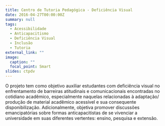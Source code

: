 ```yaml
---
title: Centro de Tutoria Pedagógica - Deficiência Visual
date: 2016-04-27T00:00:00Z
summary: null
tags:
  - Acessibilidade
  - Anticapacitismo
  - Deficiência Visual
  - Inclusão
  - Tutoria 
external_link: ""
image:
  caption: ""
  focal_point: Smart
slides: ctpdv
---
```


O projeto tem como objetivo auxiliar estudantes com deficiência visual no enfrentamento de barreiras atitudinais e comunicacionais encontradas no cotidiano acadêmico, especialmente naquelas relacionadas à adaptação/ produção de material acadêmico acessível e sua consequente disponibilização. Adicionalmente, objetiva promover discussões emancipatórias sobre formas anticapacitistas de se vivenciar a universidade em suas diferentes vertentes: ensino, pesquisa e extensão.
